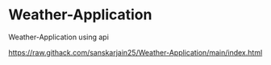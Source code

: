 # Weather-Application
 Weather-Application using api


https://raw.githack.com/sanskarjain25/Weather-Application/main/index.html
